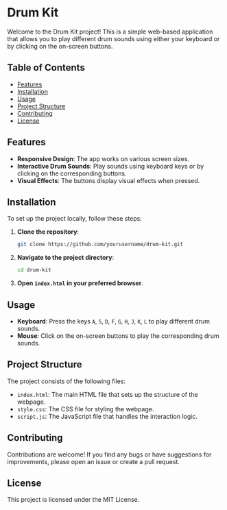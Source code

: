 # Drum Kit

Welcome to the Drum Kit project! This is a simple web-based application that allows you to play different drum sounds using either your keyboard or by clicking on the on-screen buttons.

## Table of Contents
- [Features](#features)
- [Installation](#installation)
- [Usage](#usage)
- [Project Structure](#project-structure)
- [Contributing](#contributing)
- [License](#license)

## Features
- **Responsive Design**: The app works on various screen sizes.
- **Interactive Drum Sounds**: Play sounds using keyboard keys or by clicking on the corresponding buttons.
- **Visual Effects**: The buttons display visual effects when pressed.

## Installation
To set up the project locally, follow these steps:

1. **Clone the repository**:
    ```bash
    git clone https://github.com/yourusername/drum-kit.git
    ```

2. **Navigate to the project directory**:
    ```bash
    cd drum-kit
    ```

3. **Open `index.html` in your preferred browser**.

## Usage
- **Keyboard**: Press the keys `A`, `S`, `D`, `F`, `G`, `H`, `J`, `K`, `L` to play different drum sounds.
- **Mouse**: Click on the on-screen buttons to play the corresponding drum sounds.

## Project Structure
The project consists of the following files:

- `index.html`: The main HTML file that sets up the structure of the webpage.
- `style.css`: The CSS file for styling the webpage.
- `script.js`: The JavaScript file that handles the interaction logic.

## Contributing
Contributions are welcome! If you find any bugs or have suggestions for improvements, please open an issue or create a pull request.

## License
This project is licensed under the MIT License.
